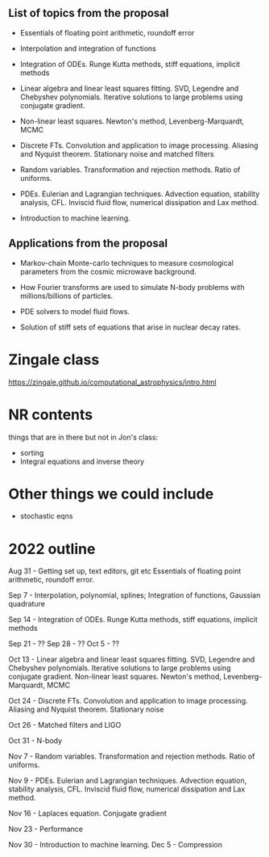 ## List of topics from the proposal

- Essentials of floating point arithmetic, roundoff error

- Interpolation and integration of functions

- Integration of ODEs. Runge Kutta methods, stiff equations, implicit methods

- Linear algebra and linear least squares fitting. SVD, Legendre and Chebyshev polynomials. Iterative solutions to large problems using conjugate gradient.

- Non-linear least squares. Newton's method, Levenberg-Marquardt, MCMC

- Discrete FTs. Convolution and application to image processing. Aliasing and Nyquist theorem. Stationary noise and matched filters

- Random variables. Transformation and rejection methods. Ratio of uniforms.

- PDEs. Eulerian and Lagrangian techniques. Advection equation, stability analysis, CFL. Inviscid fluid flow, numerical dissipation and Lax method.

- Introduction to machine learning.


## Applications from the proposal

- Markov-chain Monte-carlo techniques to measure cosmological parameters from the cosmic microwave background.

- How Fourier transforms are used to simulate N-body problems with millions/billions of particles.

- PDE solvers to model fluid flows.

- Solution of stiff sets of equations that arise in nuclear decay rates.


# Zingale class

https://zingale.github.io/computational_astrophysics/intro.html


# NR contents

things that are in there but not in Jon's class:

- sorting
- Integral equations and inverse theory


# Other things we could include

- stochastic eqns


# 2022 outline

Aug 31 - Getting set up, text editors, git etc
Essentials of floating point arithmetic, roundoff error. 

Sep 7 - Interpolation, polynomial, splines; Integration of functions, Gaussian quadrature

Sep 14 - Integration of ODEs. Runge Kutta methods, stiff equations, implicit methods

Sep 21 - ??
Sep 28 - ??
Oct 5 - ??

Oct 13 - Linear algebra and linear least squares fitting. SVD, Legendre and Chebyshev polynomials. Iterative solutions to large problems using conjugate gradient.
Non-linear least squares. Newton's method, Levenberg-Marquardt, MCMC

Oct 24 - Discrete FTs. Convolution and application to image processing. Aliasing and Nyquist theorem. Stationary noise

Oct 26 - Matched filters and LIGO

Oct 31 - N-body

Nov 7 - Random variables. Transformation and rejection methods. Ratio of uniforms.

Nov 9 - PDEs. Eulerian and Lagrangian techniques. Advection equation, stability analysis, CFL. Inviscid fluid flow, numerical dissipation and Lax method.

Nov 16 -  Laplaces equation. Conjugate gradient

Nov 23 - Performance

Nov 30 - Introduction to machine learning.
Dec 5 - Compression





